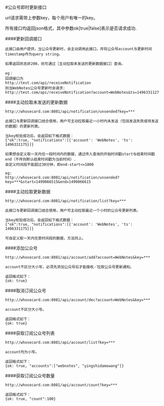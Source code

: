 #公众号即时更新接口

url请求需带上参数key，每个用户有唯一的key。

所有接口均返回json格式，其中参数ok[true|false]表示是否请求成功.

####更新回调接口
```
此接口由用户提供，当公众号更新时，会主动调用此接口，并将公众号account与更新时间timestamp作为query string。

如果返回状态非200，则可通过［主动拉取未发送的更新数据接口］查询。

eg：
回调接口为
http://test.com/api/receiveNotification
则当WebNotes公众号更新时会请求:
http://test.com/api/receiveNotification?account=WebNotes&ts=1496331127
```

####主动拉取未发送的更新数据
```
http://whosecard.com:8081/api/notification/unsended?key=***

此接口与更新回调接口结合使用，用户可主动拉取最近一小时内未发送（包括发送失败或待发送的数据）的更新列表。

当key校验成功后，会返回如下格式数据：
{"ok":true, "notifications":[{'account': 'WebNotes', 'ts': 1496331175}]}

如果想自定义取一天内任一段时间内的数据，通过传入查询的开始时间戳start与结束时间戳end（不传则默认结束时间戳为当前时间）.
自定义时间段不能超过30分钟，即end-start<=1800

eg:
http://whosecard.com:8081/api/notification/unsended?key=***&start=1499066515&end=1499066615
```

####主动拉取更新数据
```
http://whosecard.com:8081/api/notification/list?key=***

此接口与更新回调接口结合使用，用户可主动拉取最近一个小时的公众号更新列表。

当key校验成功后，会返回如下格式数据：
{"ok":true, "notifications":[{'account': 'WebNotes', 'ts': 1496331175}]}

可自定义取一天内任意时间段的数据，方法同上。
```

####添加公众号
```
http://whosecard.com:8081/api/account/add?account=WebNotes&key=***

account不区分大小写，必须先添加公众号后才能接收／拉取公众号更新通知。

返回格式如下：
{ok: true}
```

####取消订阅公众号
```
http://whosecard.com:8081/api/account/dec?account=WebNotes&key=***

account不区分大小写。

返回格式如下：
{ok: true}
```

####获取订阅公众号列表
```
http://whosecard.com:8081/api/account/list?key=***

account均为小写。

返回格式如下：
{ok: true, "accounts":["webnotes", "yingshidamowang"]}
```

####获取订阅公众号数量
```
http://whosecard.com:8081/api/account/count?key=***

返回格式如下：
{ok: true, "count":100}
```

